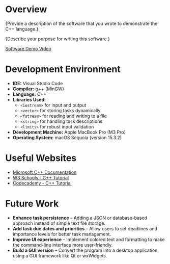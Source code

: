 # Overview


{Provide a description of the software that you wrote to demonstrate the C++ language.}

{Describe your purpose for writing this software.}

[Software Demo Video](http://youtube.link.goes.here)

# Development Environment

- **IDE:** Visual Studio Code  
- **Compiler:** g++ (MinGW)  
- **Language:** C++  
- **Libraries Used:**  
  - `<iostream>` for input and output  
  - `<vector>` for storing tasks dynamically  
  - `<fstream>` for reading and writing to a file  
  - `<string>` for handling task descriptions  
  - `<limits>` for robust input validation 
- **Development Machine:** Apple MacBook Pro (M3 Pro)
- **Operating System:** macOS Sequoia (version 15.3.2) 

# Useful Websites

- [Microsoft C++ Documentation](https://learn.microsoft.com/en-us/cpp/cpp/?view=msvc-170)
- [W3 Schools - C++ Tutorial](https://www.w3schools.com/cpp/default.asp)
- [Codecademy - C++ Tutorial](https://www.codecademy.com/learn/learn-c-plus-plus)

# Future Work

- **Enhance task persistence** – Adding a JSON or database-based approach instead of simple text file storage.  
- **Add task due dates and priorities** – Allow users to set deadlines and importance levels for better task management.  
- **Improve UI experience** – Implement colored text and formatting to make the command-line interface more user-friendly.  
- **Build a GUI version** – Convert the program into a desktop application using a GUI framework like Qt or wxWidgets.  